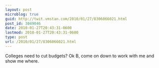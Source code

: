 ```yaml
---
layout: post
microblog: true
guid: http://twit.vmstan.com/2010/01/27/8306066021.html
post_id: 3049046
date: 2010-01-27T20:43:31-0600
lastmod: 2010-01-27T20:43:31-0600
type: post
url: /2010/01/27/8306066021.html
---
```

Colleges need to cut budgets? Ok B, come on down to work with me and show me where.
